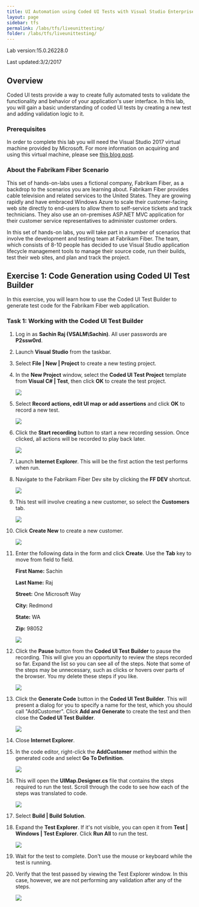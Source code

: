 ```yaml
---
title: UI Automation using Coded UI Tests with Visual Studio Enterprise 2017
layout: page    
sidebar: tfs
permalink: /labs/tfs/liveunittesting/
folder: /labs/tfs/liveunittesting/
---
```


Lab version:15.0.26228.0

Last updated:3/2/2017

<a name="Overview"></a>
## Overview ##

Coded UI tests provide a way to create fully automated tests to validate the functionality and behavior of your application's user interface. In this lab, you will gain a basic understanding of coded UI tests by creating a new test and adding validation logic to it.

<a name="Prerequisites"></a>
### Prerequisites ###

In order to complete this lab you will need the Visual Studio 2017 virtual machine provided by Microsoft. For more information on acquiring and using this virtual machine, please see [this blog post](http://aka.ms/almvm).

<a name="About the Fabrikam Fiber Scenario"></a>
### About the Fabrikam Fiber Scenario ###

This set of hands-on-labs uses a fictional company, Fabrikam Fiber, as a backdrop to the scenarios you are learning about. Fabrikam Fiber provides cable television and related services to the United States. They are growing rapidly and have embraced Windows Azure to scale their customer-facing web site directly to end-users to allow them to self-service tickets and track technicians. They also use an on-premises ASP.NET MVC application for their customer service representatives to administer customer orders.

In this set of hands-on labs, you will take part in a number of scenarios that involve the development and testing team at Fabrikam Fiber. The team, which consists of 8-10 people has decided to use Visual Studio application lifecycle management tools to manage their source code, run their builds, test their web sites, and plan and track the project.

<a name="Exercise1"></a>
## Exercise 1: Code Generation using Coded UI Test Builder ##

In this exercise, you will learn how to use the Coded UI Test Builder to generate test code for the Fabrikam Fiber web application.

<a name="Ex1Task1"></a>
### Task 1: Working with the Coded UI Test Builder ###

1. Log in as **Sachin Raj (VSALM\Sachin)**. All user passwords are **P2ssw0rd**.

1. Launch **Visual Studio** from the taskbar.

1. Select **File | New | Project** to create a new testing project.

1. In the **New Project** window, select the **Coded UI Test Project** template from **Visual C# | Test**, then click **OK** to create the test project.

   ![](images/000.png)

1. Select **Record actions, edit UI map or add assertions** and click **OK** to record a new test.

   ![](images/001.png)

1. Click the **Start recording** button to start a new recording session. Once clicked, all actions will be recorded to play back later.

   ![](images/002.png)

1. Launch **Internet Explorer**. This will be the first action the test performs when run.

1. Navigate to the Fabrikam Fiber Dev site by clicking the **FF DEV** shortcut.

   ![](images/003.png)

1. This test will involve creating a new customer, so select the **Customers** tab.

   ![](images/004.png)

1. Click **Create New** to create a new customer.

   ![](images/005.png)

1. Enter the following data in the form and click **Create**. Use the **Tab** key to move from field to field.

    **First Name:** Sachin

    **Last Name:** Raj

    **Street:** One Microsoft Way

    **City:** Redmond

    **State:** WA

    **Zip:** 98052

   ![](images/006.png)

1. Click the **Pause** button from the **Coded UI Test Builder** to pause the recording. This will give you an opportunity to review the steps recorded so far. Expand the list so you can see all of the steps. Note that some of the steps may be unnecessary, such as clicks or hovers over parts of the browser. You my delete these steps if you like.

   ![](images/007.png)

1. Click the **Generate Code** button in the **Coded UI Test Builder**. This will present a dialog for you to specify a name for the test, which you should call "AddCustomer". Click **Add and Generate** to create the test and then close the **Coded UI Test Builder**.

   ![](images/008.png)

1. Close **Internet Explorer**.

1. In the code editor, right-click the **AddCustomer** method within the generated code and select **Go To Definition**.

   ![](images/009.png)

1. This will open the **UIMap.Designer.cs** file that contains the steps required to run the test. Scroll through the code to see how each of the steps was translated to code.

   ![](images/010.png)

1. Select **Build | Build Solution**.

1. Expand the **Test Explorer**. If it's not visible, you can open it from **Test | Windows | Test Explorer**. Click **Run All** to run the test.

   ![](images/011.png)

1. Wait for the test to complete. Don't use the mouse or keyboard while the test is running.

1. Verify that the test passed by viewing the Test Explorer window. In this case, however, we are not performing any validation after any of the steps.

    ![](images/012.png)

